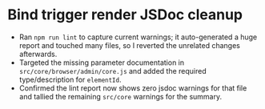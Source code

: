 # Bind trigger render JSDoc cleanup

- Ran `npm run lint` to capture current warnings; it auto-generated a huge report and touched many files, so I reverted the unrelated changes afterwards.
- Targeted the missing parameter documentation in `src/core/browser/admin/core.js` and added the required type/description for `elementId`.
- Confirmed the lint report now shows zero jsdoc warnings for that file and tallied the remaining `src/core` warnings for the summary.
